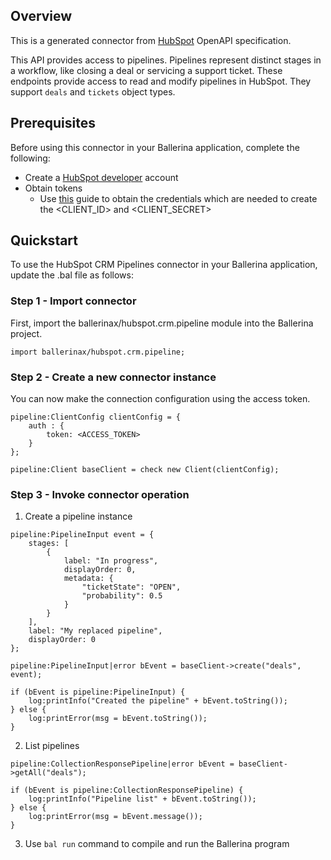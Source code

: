 ## Overview
This is a generated connector from [HubSpot](https://www.hubspot.com/) OpenAPI specification. 

This API provides access to pipelines. Pipelines represent distinct stages in a workflow, like closing a deal or servicing a support ticket. These endpoints provide access to read and modify pipelines in HubSpot. They support `deals` and `tickets` object types.
 
## Prerequisites
Before using this connector in your Ballerina application, complete the following:
* Create a [HubSpot developer](https://developers.hubspot.com/) account
* Obtain tokens
    - Use [this](https://developers.hubspot.com/docs/api/working-with-oauth4) guide to obtain the credentials which are needed to create the <CLIENT_ID> and <CLIENT_SECRET>

## Quickstart
To use the HubSpot CRM Pipelines connector in your Ballerina application, update the .bal file as follows:
### Step 1 - Import connector
First, import the ballerinax/hubspot.crm.pipeline module into the Ballerina project.
```ballerina
import ballerinax/hubspot.crm.pipeline;
```

### Step 2 - Create a new connector instance
You can now make the connection configuration using the access token.
```ballerina
pipeline:ClientConfig clientConfig = {
    auth : {
        token: <ACCESS_TOKEN>
    }
};

pipeline:Client baseClient = check new Client(clientConfig);

```

### Step 3 - Invoke connector operation
1. Create a pipeline instance

```ballerina
pipeline:PipelineInput event = {
    stages: [
        {
            label: "In progress",
            displayOrder: 0,
            metadata: {
                "ticketState": "OPEN",
                "probability": 0.5
            }
        }
    ],
    label: "My replaced pipeline",
    displayOrder: 0
};

pipeline:PipelineInput|error bEvent = baseClient->create("deals", event);

if (bEvent is pipeline:PipelineInput) {
    log:printInfo("Created the pipeline" + bEvent.toString());
} else {
    log:printError(msg = bEvent.toString());
}
```

2. List pipelines

```ballerina
pipeline:CollectionResponsePipeline|error bEvent = baseClient->getAll("deals");

if (bEvent is pipeline:CollectionResponsePipeline) {
    log:printInfo("Pipeline list" + bEvent.toString());
} else {
    log:printError(msg = bEvent.message());
}
```

3. Use `bal run` command to compile and run the Ballerina program
